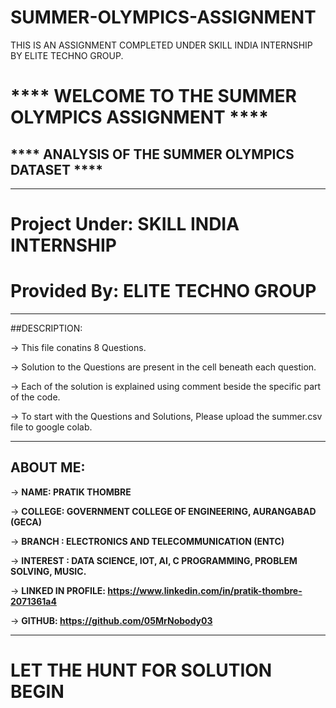 # SUMMER-OLYMPICS-ASSIGNMENT
THIS IS AN ASSIGNMENT COMPLETED UNDER SKILL INDIA INTERNSHIP BY ELITE TECHNO GROUP.

# **** WELCOME TO THE SUMMER OLYMPICS ASSIGNMENT ****
## **** ANALYSIS OF THE SUMMER OLYMPICS DATASET ****
 

---


# Project Under: SKILL INDIA INTERNSHIP
# Provided By: ELITE TECHNO GROUP

---

##DESCRIPTION:

-> This file conatins 8 Questions.

-> Solution to the Questions are present in the cell beneath each question.

-> Each of the solution is explained using comment beside the specific part of the code.

-> To start with the Questions and Solutions, Please upload the summer.csv file to google colab.

---


## ABOUT ME:

-> **NAME: PRATIK THOMBRE**

-> **COLLEGE: GOVERNMENT COLLEGE OF ENGINEERING, AURANGABAD (GECA)**

-> **BRANCH : ELECTRONICS AND TELECOMMUNICATION (ENTC)**

-> **INTEREST : DATA SCIENCE, IOT, AI, C PROGRAMMING, PROBLEM SOLVING, MUSIC.**

-> **LINKED IN PROFILE: https://www.linkedin.com/in/pratik-thombre-2071361a4**

-> **GITHUB: https://github.com/05MrNobody03**

--- 

# **LET THE HUNT FOR SOLUTION BEGIN**

